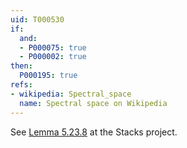 ```yaml
---
uid: T000530
if:
  and:
  - P000075: true
  - P000002: true
then:
  P000195: true
refs:
- wikipedia: Spectral_space
  name: Spectral space on Wikipedia
---
```


See [Lemma 5.23.8](https://stacks.math.columbia.edu/tag/0905) at the Stacks project.
